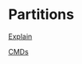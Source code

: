 # Partitions

[Explain](Partitions%2022d94834a4e58044ad48f754415c5a80/Explain%2022d94834a4e580d595bdeced3a399879.md)

[CMDs](Partitions%2022d94834a4e58044ad48f754415c5a80/CMDs%2022e94834a4e580db936fc4771e14fc3b.md)